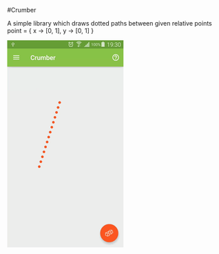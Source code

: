 #Crumber

A simple library which draws dotted paths between given relative points
point = { x -> [0, 1], y -> [0, 1] }

![Demo](https://github.com/Deliganli/crumber/blob/master/public/crumber.gif)

<br>

